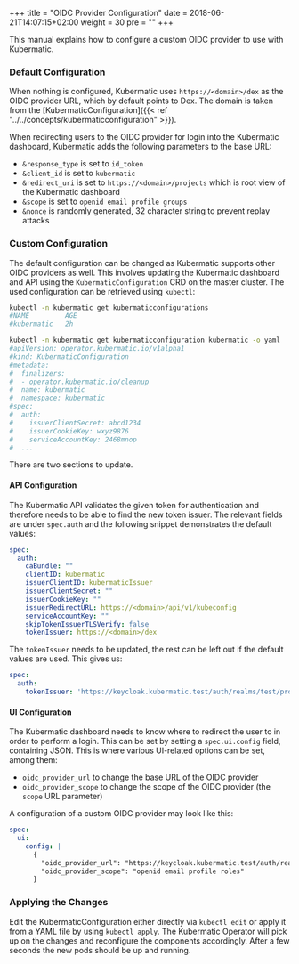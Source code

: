 +++
title = "OIDC Provider Configuration"
date = 2018-06-21T14:07:15+02:00
weight = 30
pre = "<b></b>"
+++

This manual explains how to configure a custom OIDC provider to use with Kubermatic.

### Default Configuration

When nothing is configured, Kubermatic uses `https://<domain>/dex` as the OIDC provider
URL, which by default points to Dex. The domain is taken from the
[KubermaticConfiguration]({{< ref "../../concepts/kubermaticconfiguration" >}}).

When redirecting users to the OIDC provider for login into the Kubermatic dashboard, Kubermatic
adds the following parameters to the base URL:

- `&response_type` is set to `id_token`
- `&client_id` is set to `kubermatic`
- `&redirect_uri` is set to `https://<domain>/projects` which is root view of the Kubermatic dashboard
- `&scope` is set to `openid email profile groups`
- `&nonce` is randomly generated, 32 character string to prevent replay attacks

### Custom Configuration

The default configuration can be changed as Kubermatic supports other OIDC providers as well. This
involves updating the Kubermatic dashboard and API using the `KubermaticConfiguration` CRD on the
master cluster. The used configuration can be retrieved using `kubectl`:

```bash
kubectl -n kubermatic get kubermaticconfigurations
#NAME         AGE
#kubermatic   2h

kubectl -n kubermatic get kubermaticconfiguration kubermatic -o yaml
#apiVersion: operator.kubermatic.io/v1alpha1
#kind: KubermaticConfiguration
#metadata:
#  finalizers:
#  - operator.kubermatic.io/cleanup
#  name: kubermatic
#  namespace: kubermatic
#spec:
#  auth:
#    issuerClientSecret: abcd1234
#    issuerCookieKey: wxyz9876
#    serviceAccountKey: 2468mnop
#  ...
```

There are two sections to update.

#### API Configuration

The Kubermatic API validates the given token for authentication and therefore needs to be able to
find the new token issuer. The relevant fields are under `spec.auth` and the following snippet
demonstrates the default values:

```yaml
spec:
  auth:
    caBundle: ""
    clientID: kubermatic
    issuerClientID: kubermaticIssuer
    issuerClientSecret: ""
    issuerCookieKey: ""
    issuerRedirectURL: https://<domain>/api/v1/kubeconfig
    serviceAccountKey: ""
    skipTokenIssuerTLSVerify: false
    tokenIssuer: https://<domain>/dex
```

The `tokenIssuer` needs to be updated, the rest can be left out if the default values are
used. This gives us:

```yaml
spec:
  auth:
    tokenIssuer: 'https://keycloak.kubermatic.test/auth/realms/test/protocol/openid-connect/auth'
```

#### UI Configuration

The Kubermatic dashboard needs to know where to redirect the user to in order to perform a
login. This can be set by setting a `spec.ui.config` field, containing JSON. This is where
various UI-related options can be set, among them:

- `oidc_provider_url` to change the base URL of the OIDC provider
- `oidc_provider_scope` to change the scope of the OIDC provider (the `scope` URL parameter)

A configuration of a custom OIDC provider may look like this:

```yaml
spec:
  ui:
    config: |
      {
        "oidc_provider_url": "https://keycloak.kubermatic.test/auth/realms/test/protocol/openid-connect/auth",
        "oidc_provider_scope": "openid email profile roles"
      }
```

### Applying the Changes

Edit the KubermaticConfiguration either directly via `kubectl edit` or apply it from a YAML
file by using `kubectl apply`. The Kubermatic Operator will pick up on the changes and
reconfigure the components accordingly. After a few seconds the new pods should be up and
running.
